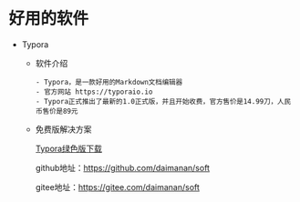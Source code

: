 # 好用的软件
- Typora

  - 软件介绍
     ```
    - Typora，是一款好用的Markdown文档编辑器
    - 官方网站 https://typoraio.io
    - Typora正式推出了最新的1.0正式版，并且开始收费，官方售价是14.99刀，人民币售价是89元
    ```
    
  - 免费版解决方案
  
     [Typora绿色版下载](./README.assets/Typora.zip)
     
     github地址：https://github.com/daimanan/soft
     
     gitee地址：https://gitee.com/daimanan/soft

